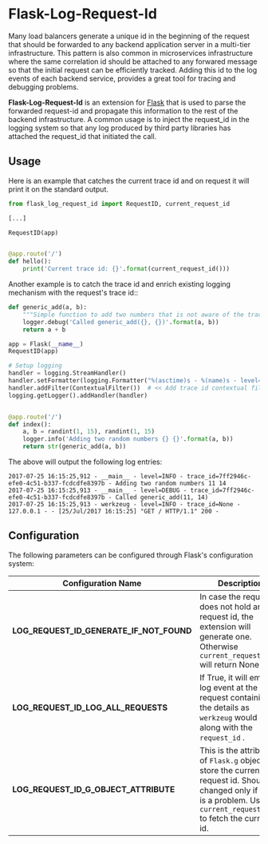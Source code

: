 
# Flask-Log-Request-Id

Many load balancers generate a unique id in the beginning of the request that should be forwarded to any backend 
application server in a multi-tier infrastructure. This pattern is also common in microservices infrastructure where 
the same correlation id should be attached to any forwared message so that the initial request can be efficiently
tracked. Adding this id to the log events of each backend service, provides a great tool for 
tracing and debugging problems.
 
**Flask-Log-Request-Id** is an extension for [Flask](http://flask.pocoo.org/) that is used to parse the forwarded
request-id and propagate this information to the rest of the backend infrastructure. A common usage is to inject 
the request_id in the logging system so that any log produced by third party libraries has attached the request_id
that initiated the call.


## Usage

Here is an example that catches the current trace id and on request it will print it on the standard output.

```python
from flask_log_request_id import RequestID, current_request_id

[...]

RequestID(app)


@app.route('/')
def hello():
    print('Current trace id: {}'.format(current_request_id()))
```


Another example is to catch the trace id and enrich existing logging mechanism with the request's trace id::

```python
def generic_add(a, b):
    """Simple function to add two numbers that is not aware of the trace id"""
    logger.debug('Called generic_add({}, {})'.format(a, b))
    return a + b

app = Flask(__name__)
RequestID(app)

# Setup logging
handler = logging.StreamHandler()
handler.setFormatter(logging.Formatter("%(asctime)s - %(name)s - level=%(levelname)s - trace_id=%(trace_id)s - %(message)s"))
handler.addFilter(ContextualFilter())  # << Add trace id contextual filter
logging.getLogger().addHandler(handler)


@app.route('/')
def index():
    a, b = randint(1, 15), randint(1, 15)
    logger.info('Adding two random numbers {} {}'.format(a, b))
    return str(generic_add(a, b))
```

The above will output the following log entries:

```
2017-07-25 16:15:25,912 - __main__ - level=INFO - trace_id=7ff2946c-efe0-4c51-b337-fcdcdfe8397b - Adding two random numbers 11 14
2017-07-25 16:15:25,913 - __main__ - level=DEBUG - trace_id=7ff2946c-efe0-4c51-b337-fcdcdfe8397b - Called generic_add(11, 14)
2017-07-25 16:15:25,913 - werkzeug - level=INFO - trace_id=None - 127.0.0.1 - - [25/Jul/2017 16:15:25] "GET / HTTP/1.1" 200 -
```

## Configuration

The following parameters can be configured through Flask's configuration system:

| Configuration Name | Description |
| ------------------ | ----------- |
| **LOG_REQUEST_ID_GENERATE_IF_NOT_FOUND**| In case the request does not hold any request id, the extension will generate one. Otherwise `current_request_id` will return None. |
| **LOG_REQUEST_ID_LOG_ALL_REQUESTS** | If True, it will emit a log event at the request containing all the details as `werkzeug` would done along with the `request_id` . |
| **LOG_REQUEST_ID_G_OBJECT_ATTRIBUTE** | This is the attribute of `Flask.g` object to store the current request id. Should be changed only if there is a problem. Use `current_request_id()` to fetch the current id. |
